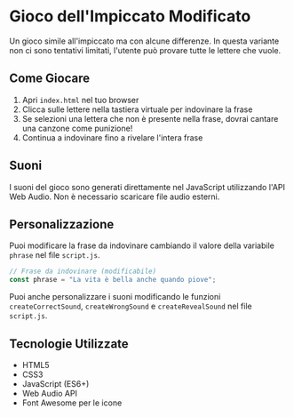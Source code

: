 # Gioco dell'Impiccato Modificato

Un gioco simile all'impiccato ma con alcune differenze. In questa variante non ci sono tentativi limitati, l'utente può provare tutte le lettere che vuole.

## Come Giocare

1. Apri `index.html` nel tuo browser
2. Clicca sulle lettere nella tastiera virtuale per indovinare la frase
3. Se selezioni una lettera che non è presente nella frase, dovrai cantare una canzone come punizione!
4. Continua a indovinare fino a rivelare l'intera frase

## Suoni

I suoni del gioco sono generati direttamente nel JavaScript utilizzando l'API Web Audio. Non è necessario scaricare file audio esterni.

## Personalizzazione

Puoi modificare la frase da indovinare cambiando il valore della variabile `phrase` nel file `script.js`.

```javascript
// Frase da indovinare (modificabile)
const phrase = "La vita è bella anche quando piove";
```

Puoi anche personalizzare i suoni modificando le funzioni `createCorrectSound`, `createWrongSound` e `createRevealSound` nel file `script.js`.

## Tecnologie Utilizzate

- HTML5
- CSS3
- JavaScript (ES6+)
- Web Audio API
- Font Awesome per le icone 